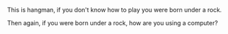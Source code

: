 This is hangman, if you don't know how to play you were born under a rock.

Then again, if you were born under a rock, how are you using a computer?

